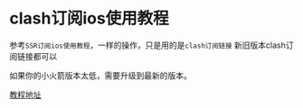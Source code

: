 # clash订阅ios使用教程

参考`SSR订阅ios使用教程`，一样的操作，只是用的是`clash订阅链接` 新旧版本clash订阅链接都可以

如果你的小火箭版本太低，需要升级到最新的版本。

[教程地址](/ssr/ios.md)
